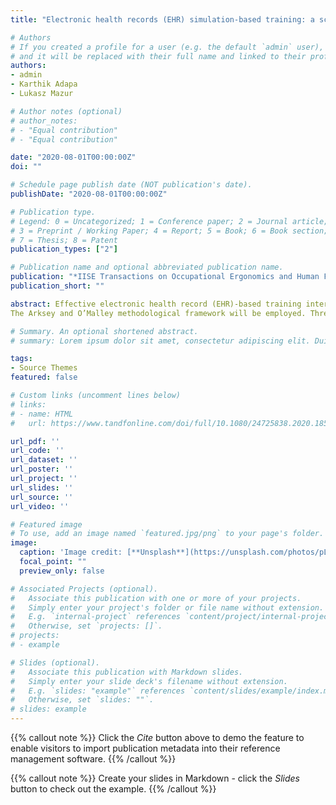 ```yaml
---
title: "Electronic health records (EHR) simulation-based training: a scoping review protocol"

# Authors
# If you created a profile for a user (e.g. the default `admin` user), write the username (folder name) here 
# and it will be replaced with their full name and linked to their profile.
authors:
- admin
- Karthik Adapa
- Lukasz Mazur

# Author notes (optional)
# author_notes:
# - "Equal contribution"
# - "Equal contribution"

date: "2020-08-01T00:00:00Z"
doi: ""

# Schedule page publish date (NOT publication's date).
publishDate: "2020-08-01T00:00:00Z"

# Publication type.
# Legend: 0 = Uncategorized; 1 = Conference paper; 2 = Journal article;
# 3 = Preprint / Working Paper; 4 = Report; 5 = Book; 6 = Book section;
# 7 = Thesis; 8 = Patent
publication_types: ["2"]

# Publication name and optional abbreviated publication name.
publication: "*IISE Transactions on Occupational Ergonomics and Human Factors*"
publication_short: ""

abstract: Effective electronic health record (EHR)-based training interventions facilitate improved EHR use for healthcare providers. One such training intervention is simulation-based training that emphasises learning actual tasks through experimentation in a risk-free environment without negative patient outcomes. EHR-specific simulation-based training can be employed to improve EHR use, thereby enhancing healthcare providers’ skills and behaviours. Despite the potential advantages of this type of training, no study has identified and mapped the available evidence. To fill that gap, this scoping review will synthesise the current state of literature on EHR simulation-based training.
The Arksey and O’Malley methodological framework will be employed. Three databases (PubMed, Embase and Cumulative Index to Nursing and Allied Health Literature) will be searched for published articles. ProQuest and Google Scholar will be searched to identify unpublished articles. Databases will be searched from inception to 29 January 2020. Only articles written in English, randomised control trials, cohort studies, cross-sectional studies and case-control studies will be considered for inclusion. Two reviewers will independently screen titles and abstracts against inclusion and exclusion criteria. Then, they will review full texts to determine articles for final inclusion. Citation chaining will be conducted to manually screen references of all included studies to identify additional studies not found by the search. A data abstraction form with relevant characteristics will be developed to help address the research question. Descriptive numerical analysis will be used to describe characteristics of included studies. Based on the extracted data, research evidence of EHR simulation-based training will be synthesised. Since no primary data will be collected, there will be no formal ethical review. Research findings will be disseminated through publications, presentations and meetings with relevant stakeholders.

# Summary. An optional shortened abstract.
# summary: Lorem ipsum dolor sit amet, consectetur adipiscing elit. Duis posuere tellus ac convallis placerat. Proin tincidunt magna sed ex sollicitudin condimentum.

tags:
- Source Themes
featured: false

# Custom links (uncomment lines below)
# links:
# - name: HTML
#   url: https://www.tandfonline.com/doi/full/10.1080/24725838.2020.1855272?casa_token=168ZfRqGyj0AAAAA%3Ah0JV_DKzCQSRIgJwncol0jZkudpPmXXu6UZ7U12LUrVK6Pn-c61JtH5dCtYw1alGA2rlIsnr1sBFbQ

url_pdf: ''
url_code: ''
url_dataset: ''
url_poster: ''
url_project: ''
url_slides: ''
url_source: ''
url_video: ''

# Featured image
# To use, add an image named `featured.jpg/png` to your page's folder. 
image:
  caption: 'Image credit: [**Unsplash**](https://unsplash.com/photos/pLCdAaMFLTE)'
  focal_point: ""
  preview_only: false

# Associated Projects (optional).
#   Associate this publication with one or more of your projects.
#   Simply enter your project's folder or file name without extension.
#   E.g. `internal-project` references `content/project/internal-project/index.md`.
#   Otherwise, set `projects: []`.
# projects:
# - example

# Slides (optional).
#   Associate this publication with Markdown slides.
#   Simply enter your slide deck's filename without extension.
#   E.g. `slides: "example"` references `content/slides/example/index.md`.
#   Otherwise, set `slides: ""`.
# slides: example
---
```


{{% callout note %}}
Click the *Cite* button above to demo the feature to enable visitors to import publication metadata into their reference management software.
{{% /callout %}}

{{% callout note %}}
Create your slides in Markdown - click the *Slides* button to check out the example.
{{% /callout %}}

